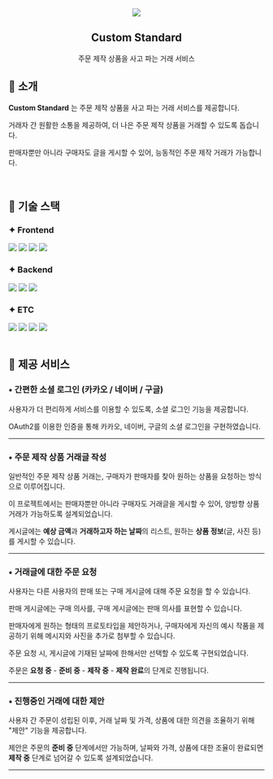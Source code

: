 <div align="center">
  <img src="https://github.com/user-attachments/assets/77b3cdcb-9619-40ef-9497-48eba17b5a5f" />
  <h2>Custom Standard</h2>
  <p>주문 제작 상품을 사고 파는 거래 서비스</p>
</div>

## 🥄 소개
**Custom Standard** 는 주문 제작 상품을 사고 파는 거래 서비스를 제공합니다.

거래자 간 원활한 소통을 제공하여, 더 나은 주문 제작 상품을 거래할 수 있도록 돕습니다.

판매자뿐만 아니라 구매자도 글을 게시할 수 있어, 능동적인 주문 제작 거래가 가능합니다.

<br/>

## 🥄 기술 스택
### ✦ Frontend
<div>
  <img src="https://img.shields.io/badge/React-61DAFB?style=for-the-badge&logo=react&logoColor=black">
  <img src="https://img.shields.io/badge/TypeScript-3178C6?style=for-the-badge&logo=typescript&logoColor=white">
  <img src="https://img.shields.io/badge/tailwind css-06B6D4?style=for-the-badge&logo=tailwindcss&logoColor=white">
  <img src="https://img.shields.io/badge/shadcn/ui-000000?style=for-the-badge&logo=shadcnui&logoColor=white">
</div>

### ✦ Backend
<div>
  <img src="https://img.shields.io/badge/spring boot-6DB33F?style=for-the-badge&logo=springboot&logoColor=white">
  <img src="https://img.shields.io/badge/kotlin-7F52FF?style=for-the-badge&logo=kotlin&logoColor=white">
  <img src="https://img.shields.io/badge/gradle-02303A?style=for-the-badge&logo=gradle&logoColor=white">
</div>

### ✦ ETC
<div>
  <img src="https://img.shields.io/badge/docker-2496ED?style=for-the-badge&logo=docker&logoColor=white">
  <img src="https://img.shields.io/badge/amazon ec2-FF9900?style=for-the-badge&logo=amazonec2&logoColor=white">
  <img src="https://img.shields.io/badge/amazon s3-569A31?style=for-the-badge&logo=amazons3&logoColor=white">
  <img src="https://img.shields.io/badge/amazon rds-527FFF?style=for-the-badge&logo=amazonrds&logoColor=white">
</div>

<br/>

## 🥄 제공 서비스
### • 간편한 소셜 로그인 (카카오 / 네이버 / 구글)
사용자가 더 편리하게 서비스를 이용할 수 있도록, 소셜 로그인 기능을 제공합니다.

OAuth2를 이용한 인증을 통해 카카오, 네이버, 구글의 소셜 로그인을 구현하였습니다.

<hr/>

### • 주문 제작 상품 거래글 작성
일반적인 주문 제작 상품 거래는, 구매자가 판매자를 찾아 원하는 상품을 요청하는 방식으로 이루어집니다.

이 프로젝트에서는 판매자뿐만 아니라 구매자도 거래글을 게시할 수 있어, 양방향 상품 거래가 가능하도록 설계되었습니다.

게시글에는 **예상 금액**과 **거래하고자 하는 날짜**의 리스트, 원하는 **상품 정보**(글, 사진 등)를 게시할 수 있습니다.

<hr/>

### • 거래글에 대한 주문 요청

사용자는 다른 사용자의 판매 또는 구매 게시글에 대해 주문 요청을 할 수 있습니다.

판매 게시글에는 구매 의사를, 구매 게시글에는 판매 의사를 표현할 수 있습니다.

판매자에게 원하는 형태의 프로토타입을 제안하거나, 구매자에게 자신의 예시 작품을 제공하기 위해 메시지와 사진을 추가로 첨부할 수 있습니다.

주문 요청 시, 게시글에 기재된 날짜에 한해서만 선택할 수 있도록 구현되었습니다.

주문은 **요청 중** - **준비 중** - **제작 중** - **제작 완료**의 단계로 진행됩니다. 

<hr/>

### • 진행중인 거래에 대한 제안

사용자 간 주문이 성립된 이후, 거래 날짜 및 가격, 상품에 대한 의견을 조율하기 위해 "제안" 기능을 제공합니다.

제안은 주문의 **준비 중** 단계에서만 가능하며, 날짜와 가격, 상품에 대한 조율이 완료되면 **제작 중** 단계로 넘어갈 수 있도록 설계되었습니다.

<hr/>

<!--
### 완료된 거래에 대한 리뷰 작성
### 활동에 대한 알림 전송
### 사용자 간 채팅 서비스
### Admin 서비스
-->
